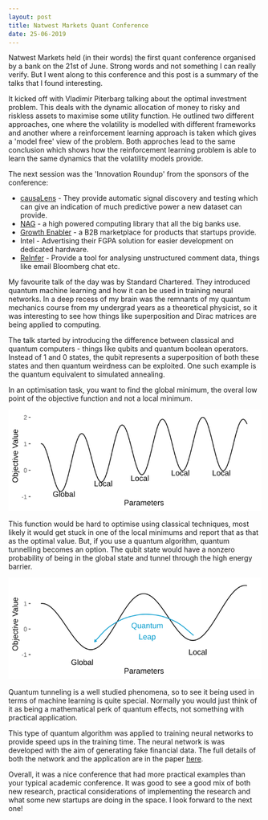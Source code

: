 ```yaml
---
layout: post
title: Natwest Markets Quant Conference
date: 25-06-2019
---
```


Natwest Markets held (in their words) the first quant conference organised by a bank on the 21st of June. Strong words and not something I can really verify. But I went along to this conference and this post is a summary of the talks that I found interesting.

It kicked off with Vladimir Piterbarg talking about the optimal investment problem. This deals with the dynamic allocation of money to risky and riskless assets to maximise some utility function. He outlined two different approaches, one where the volatility is modelled with different frameworks and another where a reinforcement learning approach is taken which gives a 'model free' view of the problem. Both approches lead to the same conclusion which shows how the reinforcement learning problem is able to learn the same dynamics that the volatility models provide.

The next session was the 'Innovation Roundup' from the sponsors of the conference:

* [causaLens](https://www.causalens.com/) - They provide automatic signal discovery and testing which can give an indication of much predictive power a new dataset can provide.
* [NAG](https://www.nag.co.uk/) - a high powered computing library that all the big banks use.
* [Growth  Enabler](https://growthenabler.com/) - a B2B marketplace for products that startups provide.
* Intel - Advertising their FGPA solution for easier development on dedicated hardware.
* [ReInfer](https://reinfer.io/) - Provide a tool for analysing unstructured comment data, things like email Bloomberg chat etc.

My favourite talk of the day was by Standard Chartered. They introduced quantum machine learning and how it can be used in training neural networks. In a deep recess of my brain was the remnants of my quantum mechanics course from my undergrad years as a theoretical physicist, so it was interesting to see how things like superposition and Dirac matrices are being applied to computing.

The talk started by introducing the difference between classical and quantum computers - things like qubits and quantum boolean operators. Instead of 1 and 0 states, the qubit represents a superposition of both these states and then quantum weirdness can be exploited. One such example is the quantum equivalent to simulated annealing. 

In an optimisation task, you want to find the global minimum, the overal low point of the objective function and not a local minimum.

![](/assets/natwest/quantplot1.svg)

This function would be hard to optimise using classical techniques, most likely it would get stuck in one of the local minimums and report that as that as the optimal value. But, if you use a quantum algorithm, quantum tunnelling becomes an option. The qubit state would have a nonzero probability of being in the global state and tunnel through the high energy barrier. 

![](/assets/natwest/quantplot2.svg)

Quantum tunneling is a well studied phenomena, so to see it being used in terms of machine learning is quite special. Normally you would just think of it as being a mathematical perk of quantum effects, not something with practical application.

This type of quantum algorithm was applied to training neural networks to provide speed ups in the training time. The neural network is was developed with the aim of generating fake financial data. The full details of both the network and the application are in the paper [here](https://papers.ssrn.com/sol3/papers.cfm?abstract_id=3384948).

Overall, it was a nice conference that had more practical examples than your typical academic conference. It was good to see a good mix of both new research, practical considerations of implementing the research and what some new startups are doing in the space. I look forward to the next one! 
